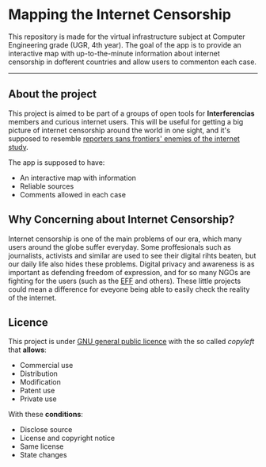 # Mapping the Internet Censorship

This repository is made for the virtual infrastructure subject at Computer Engineering grade (UGR, 4th year). The goal of the app is to provide an interactive map with up-to-the-minute information about internet censorship in dofferent countries and allow users to commenton each case. 
____

## About the project

This project is aimed to be part of a groups of open tools for **Interferencias** members and curious internet users. This will be useful for getting a big picture of internet censorship around the world in one sight, and it's supposed to resemble [reporters sans frontiers' enemies of the internet study](http://12mars.rsf.org/2014-en/). 

The app is supposed to have:

* An interactive map with information
* Reliable sources
* Comments allowed in each case

## Why Concerning about Internet Censorship?

Internet censorship is one of the main problems of our era, which many users around the globe suffer everyday. Some proffesionals such as journalists, activists and similar are used to see their digital rihts beaten, but our daily life also hides these problems. Digital privacy and awareness is as important as defending freedom of expression, and for so many NGOs are fighting for the users (such as the [EFF](eff.org) and others). These little projects could mean a difference for eveyone being able to easily check the reality of the internet. 

## Licence 

This project is under [GNU general public licence](https://choosealicense.com/licenses/gpl-3.0/) with the so called _copyleft_ that **allows**:

* Commercial use
* Distribution
* Modification
* Patent use
* Private use

With these **conditions**:

 * Disclose source
 * License and copyright notice
 * Same license
 * State changes
